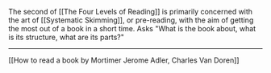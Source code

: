 The second of [[The Four Levels of Reading]] is primarily concerned with the art of [[Systematic Skimming]], or pre-reading, with the aim of getting the most out of a book in a short time. Asks "What is the book about, what is its structure, what are its parts?"

----
[[How to read a book by Mortimer Jerome Adler, Charles Van Doren]]